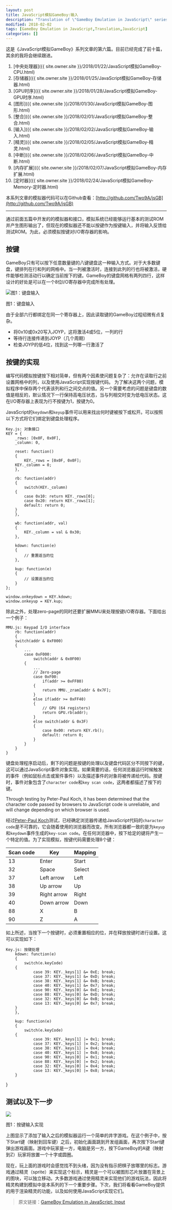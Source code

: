 ```yaml
---
layout: post
title: JavaScript模拟GameBoy:输入
description: "Translation of \"GameBoy Emulation in JavaScript\" series articles."
modified: 2018-02-02
tags: [GameBoy Emulation in JavaScript,Translation,JavaScript]
categories: []
---
```


这是《JavaScript模拟GameBoy》系列文章的第六篇。目前已经完成了前十篇，其余的我将会继续跟进。

1. [中央处理器]({{ site.owner.site }}/2018/01/22/JavaScript模拟GameBoy-CPU.html)
2. [存储器]({{ site.owner.site }}/2018/01/25/JavaScript模拟GameBoy-存储器.html)
3. [GPU时序]({{ site.owner.site }}/2018/01/28/JavaScript模拟GameBoy-GPU时序.html)
4. [图形]({{ site.owner.site }}/2018/01/30/JavaScript模拟GameBoy-图形.html)
5. [整合]({{ site.owner.site }}/2018/02/01/JavaScript模拟GameBoy-整合.html)
6. [输入]({{ site.owner.site }}/2018/02/02/JavaScript模拟GameBoy-输入.html)
7. [精灵]({{ site.owner.site }}/2018/02/05/JavaScript模拟GameBoy-精灵.html)
8. [中断]({{ site.owner.site }}/2018/02/06/JavaScript模拟GameBoy-中断.html)
9. [内存扩展]({{ site.owner.site }}/2018/02/07/JavaScript模拟GameBoy-内存扩展.html)
10. [定时器]({{ site.owner.site }}/2018/02/24/JavaScript模拟GameBoy-Memory-定时器.html)

本系列文章的模拟器代码可以在Github查看：[http://github.com/Two9A/jsGB](http://github.com/Two9A/jsGB)

---

通过前面五篇中开发的的模拟器和接口，模拟系统已经能够运行基本的测试ROM并产生图形输出了，但现在的模拟器还不能以按键作为按键输入，并将输入反馈给测试ROM。为此，必须模拟按键对I/O寄存器的影响。

## 按键
GameBoy只有可以按下任意数量键的八键键盘这一种输入方式。对于大多数键盘，键排列在行和列的网格中。当一列被激活时，连接到此列的行也将被激活，硬件能够检测活动行以确定当前按下的键。GameBoy的键盘网格有两列四行，这样设计的好处是可以在一个8位I/O寄存器中完成所有处理。

![图1：键盘输入](http://imrannazar.com/content/img/jsgb-key-wires.png)

图1：键盘输入

由于全部六行都绑定在同一个寄存器上，因此读取键的GameBoy过程绍微有点复杂。

* 将0x10或0x20写入JOYP，这将激活4或5位，一列的行
* 等待行连接传递到JOYP（几个周期）
* 检查JOYP的低4位，找到这一列哪一行激活了

## 按键的实现
编写代码模拟按键按下相对简单，但有两个因素使问题复杂了：允许在读取行之前设置网格中的列，以及使用JavaScript实现按键代码。
为了解决这两个问题，模拟程序中保存两个代表该列和行之间交点的值。另一个需要考虑的问题是键盘的数值是相反的，默认情况下一行保持高电压状态，当与列相交时变为低电压状态。这在I/O寄存器上表现为行不按键为1，按键为0。

JavaScript的`keydown`和`keyup`事件可以用来找出何时键被按下或松开。可以按照以下方式将它们绑定到键盘处理程序。

    Key.js: 对象接口
    KEY = {
        _rows: [0x0F, 0x0F],
        _column: 0,
    
        reset: function()
        {
            KEY._rows = [0x0F, 0x0F];
    	KEY._column = 0;
        },
    
        rb: function(addr)
        {
            switch(KEY._column)
    	{
    	    case 0x10: return KEY._rows[0];
    	    case 0x20: return KEY._rows[1];
    	    default: return 0;
    	}
        },
    
        wb: function(addr, val)
        {
            KEY._column = val & 0x30;
        },
    
        kdown: function(e)
        {
            // 重置适当的位
        },
    
        kup: function(e)
        {
            // 设置适当的位
        }
    };
    
    window.onkeydown = KEY.kdown;
    window.onkeyup = KEY.kup;


除此之外，处理zero-page的同时还要扩展MMU来处理按键I/O寄存器。下面给出一个例子：

    MMU.js: Keypad I/O interface
        rb: function(addr)
        {
    	switch(addr & 0xF000)
    	{
    	    ...
    	    case 0xF000:
    	        switch(addr & 0x0F00)
    		{
    		    ...
    		    // Zero-page
    		    case 0xF00:
    		        if(addr >= 0xFF80)
    			{
    			    return MMU._zram[addr & 0x7F];
    			}
    			else if(addr >= 0xFF40)
    			{
    			    // GPU (64 registers)
    			    return GPU.rb(addr);
    			}
    			else switch(addr & 0x3F)
    			{
    			    case 0x00: return KEY.rb();
    			    default: return 0;
    			}
    		}
    	}
    }

键盘处理程序启动后，剩下的问题是按键的处理以及键盘代码区分不同按下的键，这可以通过JavaScript事件对象实现。如果需要的话，任何浏览器运行时候触发的事件（例如鼠标点击或案件事件）以及描述事件的对象将被传递给代码。按键时，事件对象包含了`character code`和`key scan code`，这两者都描述了按下的键。

Through testing by Peter-Paul Koch, it has been determined that the character code passed by browsers to JavaScript code is unreliable, and will change depending on which browser is used. 

经过[Peter-Paul Koch](https://www.quirksmode.org/js/keys.html)测试，已经确定浏览器传递给JavaScript代码的`character code`是不可靠的，它会随着使用的浏览器而改变。所有浏览器都一致的是为`keyup`和`keydown`事件生成的`key-scan code`。在任何浏览器中，按下给定的键将产生一个特定的值。为了实现模拟，按键代码需要处理8个键：

| Scan code | Key | Mapping |
| --- | --- | --- |
| 13 | Enter | Start |
| 32 | Space | Select |
| 37 | Left arrow | Left |
| 38 | Up arrow | Up |
| 39 | Right arrow | Right |
| 40 | Down arrow | Down |
| 88 | X | B |
| 90 | Z | A |

如上所述，当按下一个按键时，必须重置相应的位，并在释放按键时进行设置。这可以实现如下：

    Key.js: 按键处理
        kdown: function(e)
        {
        	switch(e.keyCode)
    	{
                case 39: KEY._keys[1] &= 0xE; break;
                case 37: KEY._keys[1] &= 0xD; break;
                case 38: KEY._keys[1] &= 0xB; break;
                case 40: KEY._keys[1] &= 0x7; break;
                case 90: KEY._keys[0] &= 0xE; break;
                case 88: KEY._keys[0] &= 0xD; break;
                case 32: KEY._keys[0] &= 0xB; break;
                case 13: KEY._keys[0] &= 0x7; break;
    	}
        },
    
        kup: function(e)
        {
        	switch(e.keyCode)
    	{
                case 39: KEY._keys[1] |= 0x1; break;
                case 37: KEY._keys[1] |= 0x2; break;
                case 38: KEY._keys[1] |= 0x4; break;
                case 40: KEY._keys[1] |= 0x8; break;
                case 90: KEY._keys[0] |= 0x1; break;
                case 88: KEY._keys[0] |= 0x2; break;
                case 32: KEY._keys[0] |= 0x4; break;
                case 13: KEY._keys[0] |= 0x8; break;
    	}
}

## 测试以及下一步
![](https://ws3.sinaimg.cn/large/006tNc79ly1fo25vzdq8rj304y05sglm.jpg)

图1：按键输入实现

上图显示了添加了输入之后的模拟器运行一个简单的井字游戏。在这个例子中，按下Start键（映射到回车键）之后，初始化画面跳到开发组画面，再次按下Start键弹出游戏画面。游戏中玩家是一方，电脑是另一方，按下GameBoy的A键（映射到Z）玩家将放置一个十字或圆圈。

现在，玩上面的游戏时会感觉找不到头绪，因为没有指示把棋子放哪里的标志。游戏通过精灵（sprite）来实现这个标示，精灵是一个可以被图形芯片放置在背景上的图块，可以独立移动。大多数游戏通过使用精灵来实现他们的游戏玩法，因此将精灵构建到模拟中是本系列的下一个重要步骤。下次，我们将看看GameBoy提供的用于渲染精灵的功能，以及如何使用JavaScript实现它们。

> 原文链接：[GameBoy Emulation in JavaScript: Input](http://imrannazar.com/GameBoy-Emulation-in-JavaScript:-Input)


